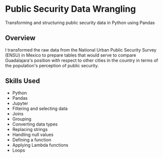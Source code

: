 # Public Security Data Wrangling 
Transforming and structuring public security data in Python using Pandas

## Overview
I transformed the raw data from the National Urban Public Security Survey (ENSU) in Mexico to prepare tables that would serve to compare Guadalajara's position with respect to other cities in the country in terms of the population's perception of public security.

## Skills Used
- Python
- Pandas
- Jupyter
- Filtering and selecting data
- Joins
- Grouping
- Converting data types
- Replacing strings
- Handling null values
- Defining a function
- Applying Lambda functions
- Loops
